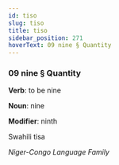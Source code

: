 ```yaml
---
id: tiso
slug: tiso
title: tiso
sidebar_position: 271
hoverText: 09 nine § Quantity
---
```


### 09 nine § Quantity

**Verb**: to be nine

**Noun**: nine

**Modifier**: ninth

Swahili tisa 

*Niger-Congo Language Family*